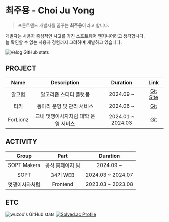 # 최주용 - Choi Ju Yong

> 프론트엔드 개발자를 꿈꾸는 **최주용**이라고 합니다.

개발자는 사용자 중심적인 사고를 가진 소프트웨어 엔지니어라고 생각합니다. <br />
늘 확인할 수 없는 사용자 경험까지 고려하며 개발하고 있습니다.

![Velog GitHub stats](https://velog-github-badge.vercel.app/badge/wuzoo)

## PROJECT
|Name|Description|Duration|Link|
|:---:|:------:|:----:|:---:|
|알고헙|알고리즘 스터디 플랫폼|2024.09 ~|[Git](https://github.com/GAMZA-BAT/algohub-client) [Site](http://algohub.kr/)|
|티키|동아리 운영 및 관리 서비스|2024.06 ~ |[Git](https://github.com/Team-Tiki/tiki-client)|
|ForLionz|교내 멋쟁이사자처럼 대학 운영 서비스|2024.01 ~ 2024.03|[Git](https://github.com/wuzoo/ForLionz12_FE)||

## ACTIVITY
|Group|Part|Duration|
|:---:|:----:|:---:|
|SOPT Makers|공식 홈페이지 팀|2024.09 ~ |
|SOPT|34기 WEB|2024.03 ~ 2024.07|
|멋쟁이사자처럼|Frontend|2023.03 ~ 2023.08|

## ETC

![wuzoo's GitHub stats](https://github-readme-stats.vercel.app/api?username=wuzoo&include_all_commits=True&show_icons=true&theme=dark)
[![Solved.ac Profile](http://mazassumnida.wtf/api/v2/generate_badge?boj=jeon2308)](https://solved.ac/jeon2308/)

<!--
**wuzoo/wuzoo** is a ✨ _special_ ✨ repository because its `README.md` (this file) appears on your GitHub profile.

Here are some ideas to get you started:

- 🔭 I’m currently working on ...
- 🌱 I’m currently learning ...
- 👯 I’m looking to collaborate on ...
- 🤔 I’m looking for help with ...
- 💬 Ask me about ...
- 📫 How to reach me: ...
- 😄 Pronouns: ...
- ⚡ Fun fact: ...
-->
